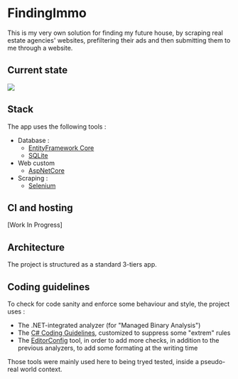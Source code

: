# FindingImmo

This is my very own solution for finding my future house, by scraping real estate agencies' websites, prefiltering their ads and then submitting them to me through a website.

## Current state
<img src="https://api.travis-ci.com/t-dambacher/FindingImmo.svg?branch=master&sanitize=true" />

## Stack

The app uses the following tools :
* Database : 
  * [EntityFramework Core](https://github.com/aspnet/EntityFrameworkCore)
  * [SQLite](https://www.sqlite.org)
* Web custom
  * [AspNetCore](https://github.com/aspnet/Home)
* Scraping :
  * [Selenium](https://www.seleniumhq.org)

## CI and hosting
[Work In Progress]

## Architecture

The project is structured as a standard 3-tiers app.

## Coding guidelines

To check for code sanity and enforce some behaviour and style, the project uses :
* The .NET-integrated analyzer (for "Managed Binary Analysis")
* The [C# Coding Guidelines](https://www.csharpcodingguidelines.com), customized to suppress some "extrem" rules
* The [EditorConfig](https://editorconfig.org) tool, in order to add more checks, in addition to the previous analyzers, to add some formating at the writing time
 
Those tools were mainly used here to being tryed tested, inside a pseudo-real world context.
